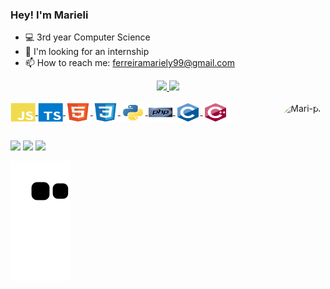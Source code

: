 ### Hey! I'm Marieli 

- 💻 3rd year Computer Science
- 🤔 I'm looking for an internship
- 📫 How to reach me: ferreiramariely99@gmail.com

<div align="center">
  <a href="https://github.com/mariferth">
  <img height="180em" src="https://github-readme-stats.vercel.app/api?username=mariferth&show_icons=true&theme=dracula&include_all_commits=true&count_private=true"/>
  <img height="180em" src="https://github-readme-stats.vercel.app/api/top-langs/?username=mariferth&layout=compact&langs_count=7&theme=dracula"/>
</div>
<div style="display: inline_block"><br>
  <img align="center" alt="Mari-Js" height="30" width="40" src="https://raw.githubusercontent.com/devicons/devicon/master/icons/javascript/javascript-plain.svg">
  <img align="center" alt="Mari-Ts" height="30" width="40" src="https://raw.githubusercontent.com/devicons/devicon/master/icons/typescript/typescript-plain.svg">
  <!--<img align="center" alt="Mari-React" height="30" width="40" src="https://raw.githubusercontent.com/devicons/devicon/master/icons/react/react-original.svg">-->
  <img align="center" alt="Mari-HTML" height="30" width="40" src="https://raw.githubusercontent.com/devicons/devicon/master/icons/html5/html5-original.svg">
  <img align="center" alt="Mari-CSS" height="30" width="40" src="https://raw.githubusercontent.com/devicons/devicon/master/icons/css3/css3-original.svg">
  <img align="center" alt="Mari-Python" height="30" width="40" src="https://raw.githubusercontent.com/devicons/devicon/master/icons/python/python-original.svg">
  <img align="center" alt="Mari-php" height="30" width="40" src="https://raw.githubusercontent.com/devicons/devicon/master/icons/php/php-original.svg">
  <img align="center" alt="Mari-C" height="30" width="40" src="https://raw.githubusercontent.com/devicons/devicon/master/icons/c/c-original.svg">
  <img align="center" alt="Mari-Cpp" height="30" width="40" src="https://raw.githubusercontent.com/devicons/devicon/master/icons/cplusplus/cplusplus-original.svg">
  <img align="right" alt="Mari-pic" height="150" style="border-radius:50px;" src="https://www.seekpng.com/png/detail/942-9428135_cat-cats-kitten-kawaii-stickers-animal-pinterest-cute.png">
</div>
  
  ##
 
<div> 
  <a href="https://instagram.com/mari_ferth" target="_blank"><img src="https://img.shields.io/badge/-Instagram-%23E4405F?style=for-the-badge&logo=instagram&logoColor=white" target="_blank"></a>
  <a href = "mailto:ferreiramariely99@gmail.com"><img src="https://img.shields.io/badge/-Gmail-%23333?style=for-the-badge&logo=gmail&logoColor=white" target="_blank"></a>
  <a href="https://www.linkedin.com/in/marieli-ferreira-774208215" target="_blank"><img src="https://img.shields.io/badge/-LinkedIn-%230077B5?style=for-the-badge&logo=linkedin&logoColor=white" target="_blank"></a> 
 
  ![Snake animation](https://github.com/mariferth/mariferth/blob/output/github-contribution-grid-snake.svg)
 
</div>
